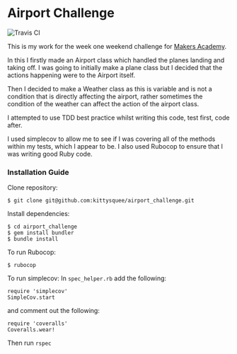 # Airport Challenge

![Travis CI](https://travis-ci.org/kittysquee/airport_challenge.svg?branch=master)

This is my work for the week one weekend challenge for [Makers Academy](www.makersacademy.com).

In this I firstly made an Airport class which handled the planes landing and taking off. I was going to initially make a plane class but I decided that the actions happening were to the Airport itself.

Then I decided to make a Weather class as this is variable and is not a condition that is directly affecting the airport, rather sometimes the condition of the weather can affect the action of the airport class.

I attempted to use TDD best practice whilst writing this code, test first, code after.

I used simplecov to allow me to see if I was covering all of the methods within my tests, which I appear to be. I also used Rubocop to ensure that I was writing good Ruby code.

### Installation Guide

Clone repository:
```
$ git clone git@github.com:kittysquee/airport_challenge.git
```

Install dependencies:
```
$ cd airport_challenge
$ gem install bundler
$ bundle install
```

To run Rubocop:
```
$ rubocop
```

To run simplecov:
In `spec_helper.rb` add the following:
```
require 'simplecov'
SimpleCov.start
```
and comment out the following:
```
require 'coveralls'
Coveralls.wear!
```
Then run `rspec`
